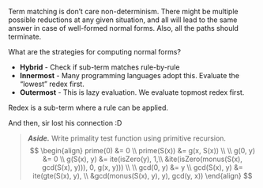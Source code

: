 <!-- # Lecture 29

> `22-3-22` -->

Term matching is don’t care non-determinism. There might be multiple possible reductions at any given situation, and all will lead to the same answer in case of well-formed normal forms. Also, all the paths should terminate.

What are the strategies for computing normal forms? 

- **Hybrid** - Check if sub-term matches rule-by-rule
- **Innermost** - Many programming languages adopt this. Evaluate the “lowest” redex first.
- **Outermost** - This is lazy evaluation. We evaluate topmost redex first.

Redex is a sub-term where a rule can be applied.

And then, sir lost his connection :D

> ***Aside.*** Write primality test function using primitive recursion.
> $$
> \begin{align}
> prime(0) &= 0 \\
> prime(S(x)) &= g(x, S(x)) \\ \\
> g(0, y) &= 0 \\
> g(S(x), y) &= ite(isZero(y), 1,\\
> 								&ite(isZero(monus(S(x), gcd(S(x), y))), 0, g(x, y))) \\ \\
> gcd(0, y) &= y \\
> gcd(S(x), y) &= ite(gte(S(x), y), \\ &gcd(monus(S(x), y), y), gcd(y, x))
> \end{align}
> $$

